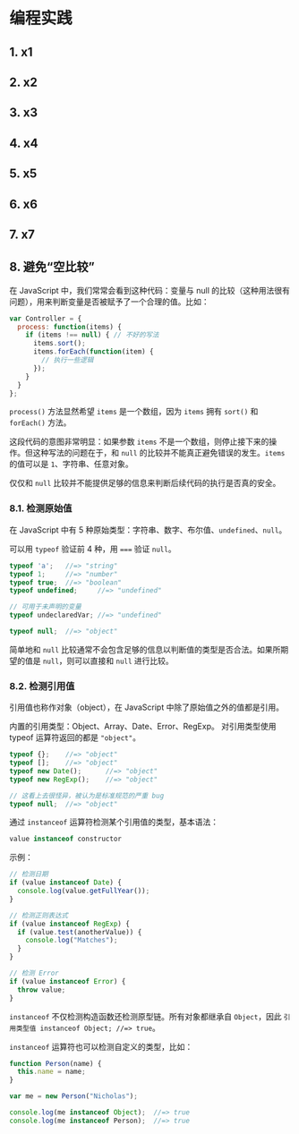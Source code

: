 # 编程实践

## 1. x1

## 2. x2

## 3. x3

## 4. x4

## 5. x5

## 6. x6

## 7. x7

## 8. 避免“空比较”

在 JavaScript 中，我们常常会看到这种代码：变量与 null 的比较（这种用法很有问题），用来判断变量是否被赋予了一个合理的值。比如：

```javascript
var Controller = {
  process: function(items) {
    if (items !== null) { // 不好的写法
      items.sort();
      items.forEach(function(item) {
        // 执行一些逻辑
      });
    }
  }
};
```

`process()` 方法显然希望 `items` 是一个数组，因为 `items` 拥有 `sort()` 和 `forEach()` 方法。

这段代码的意图非常明显：如果参数 `items` 不是一个数组，则停止接下来的操作。但这种写法的问题在于，和 `null` 的比较并不能真正避免错误的发生。`items` 的值可以是 `1`、字符串、任意对象。

仅仅和 `null` 比较并不能提供足够的信息来判断后续代码的执行是否真的安全。

### 8.1. 检测原始值

在 JavaScript 中有 5 种原始类型：字符串、数字、布尔值、`undefined`、`null`。

可以用 `typeof` 验证前 4 种，用 `===` 验证 `null`。

```javascript
typeof 'a';   //=> "string"
typeof 1;     //=> "number"
typeof true;  //=> "boolean"
typeof undefined;     //=> "undefined"

// 可用于未声明的变量
typeof undeclaredVar; //=> "undefined"

typeof null;  //=> "object"
```

简单地和 `null` 比较通常不会包含足够的信息以判断值的类型是否合法。如果所期望的值是 `null`，则可以直接和 `null` 进行比较。

### 8.2. 检测引用值

引用值也称作对象（object），在 JavaScript 中除了原始值之外的值都是引用。

内置的引用类型：Object、Array、Date、Error、RegExp。
对引用类型使用 typeof 运算符返回的都是 `"object"`。

```javascript
typeof {};    //=> "object"
typeof [];    //=> "object"
typeof new Date();      //=> "object"
typeof new RegExp();    //=> "object"

// 这看上去很怪异，被认为是标准规范的严重 bug
typeof null;  //=> "object"
```

通过 `instanceof` 运算符检测某个引用值的类型，基本语法：

```javascript
value instanceof constructor
```

示例：

```javascript
// 检测日期
if (value instanceof Date) {
  console.log(value.getFullYear());
}

// 检测正则表达式
if (value instanceof RegExp) {
  if (value.test(anotherValue)) {
    console.log("Matches");
  }
}

// 检测 Error
if (value instanceof Error) {
  throw value;
}
```

`instanceof` 不仅检测构造函数还检测原型链。所有对象都继承自 `Object`，因此 `引用类型值 instanceof Object; //=> true`。

`instanceof` 运算符也可以检测自定义的类型，比如：

```javascript
function Person(name) {
  this.name = name;
}

var me = new Person("Nicholas");

console.log(me instanceof Object);  //=> true
console.log(me instanceof Person);  //=> true
```